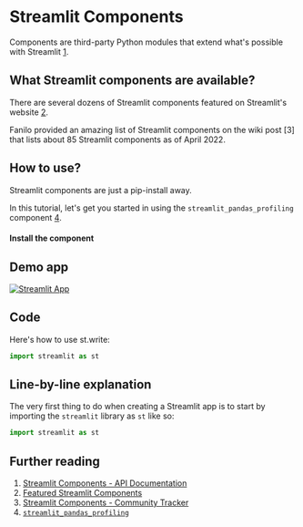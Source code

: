 # Streamlit Components

Components are third-party Python modules that extend what's possible with Streamlit [1](https://docs.streamlit.io/library/components).

## What Streamlit components are available?

There are several dozens of Streamlit components featured on Streamlit's website [2](https://streamlit.io/components).

Fanilo provided an amazing list of Streamlit components on the wiki post [3] that lists about 85 Streamlit components as of April 2022.

## How to use?

Streamlit components are just a pip-install away.

In this tutorial, let's get you started in using the `streamlit_pandas_profiling` component [4](https://share.streamlit.io/okld/streamlit-gallery/main?p=pandas-profiling).

#### Install the component 




## Demo app

[![Streamlit App](https://static.streamlit.io/badges/streamlit_badge_black_white.svg)](https://share.streamlit.io/dataprofessor/st.template/)

## Code
Here's how to use st.write:
```python
import streamlit as st


```

## Line-by-line explanation
The very first thing to do when creating a Streamlit app is to start by importing the `streamlit` library as `st` like so:
```python
import streamlit as st
```

## Further reading
1. [Streamlit Components - API Documentation](https://docs.streamlit.io/library/components)
2. [Featured Streamlit Components](https://streamlit.io/components)
3. [Streamlit Components - Community Tracker](https://discuss.streamlit.io/t/streamlit-components-community-tracker/4634)
4. [`streamlit_pandas_profiling`](https://share.streamlit.io/okld/streamlit-gallery/main?p=pandas-profiling)
